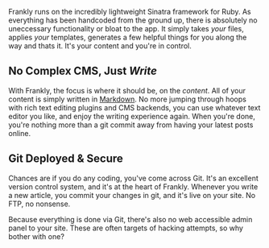 Frankly runs on the incredibly lightweight Sinatra framework for Ruby. As everything has been handcoded from the ground up, there is absolutely no uneccessary functionality or bloat to the app. It simply takes <em>your</em> files, applies <em>your</em> templates, generates a few helpful things for you along the way and thats it. It's your content and you're in control.


## No Complex CMS, Just <em>Write</em>

With Frankly, the focus is where it should be, on the <em>content</em>. All of your content is simply written in <a href="#">Markdown</a>. No more jumping through hoops with rich text editing plugins and CMS backends, you can use whatever text editor you like, and enjoy the writing experience again. When you're done, you're nothing more than a git commit away from having your latest posts online.


## Git Deployed &amp; Secure

Chances are if you do any coding, you've come across Git. It's an excellent version control system, and it's at the heart of Frankly. Whenever you write a new article, you commit your changes in git, and it's live on your site. No FTP, no nonsense.

Because everything is done via Git, there's also no web accessible admin panel to your site. These are often targets of hacking attempts, so why bother with one?